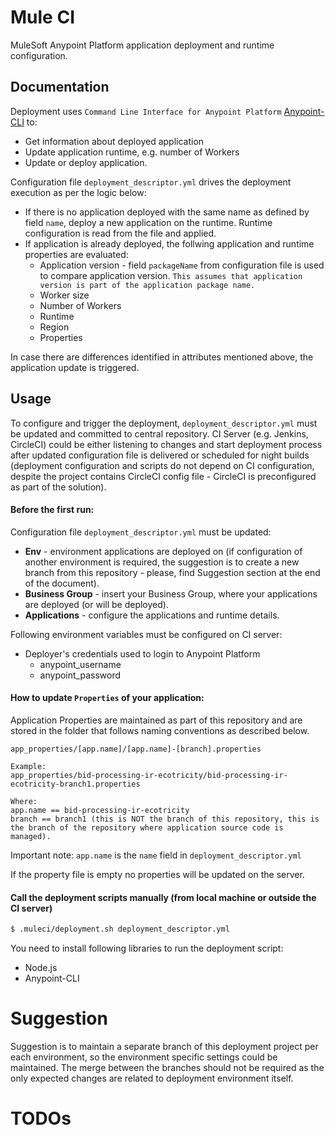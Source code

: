 # Mule CI

MuleSoft Anypoint Platform application deployment and runtime configuration.

## Documentation

Deployment uses `Command Line Interface for Anypoint Platform` [Anypoint-CLI](https://docs.mulesoft.com/runtime-manager/anypoint-platform-cli) to:
* Get information about deployed application
* Update application runtime, e.g. number of Workers
* Update or deploy application.

Configuration file `deployment_descriptor.yml` drives the deployment execution as per the logic below:

* If there is no application deployed with the same name as defined by field `name`, deploy a new application on the runtime. Runtime configuration is read from the file and applied.
* If application is already deployed, the follwing application and runtime properties are evaluated:
    * Application version - field `packageName` from configuration file is used to compare application version. `This assumes that application version is part of the application package name.`
    * Worker size
    * Number of Workers
    * Runtime
    * Region
    * Properties

In case there are differences identified in attributes mentioned above, the application update is triggered.

## Usage

To configure and trigger the deployment, `deployment_descriptor.yml` must be updated and committed to central repository. CI Server (e.g. Jenkins, CircleCI) could be either listening to changes and start deployment process after updated configuration file is delivered or scheduled for night builds (deployment configuration and scripts do not depend on CI configuration, despite the project contains CircleCI config file - CircleCI is preconfigured as part of the solution).

#### Before the first run:

Configuration file `deployment_descriptor.yml` must be updated:
* **Env** - environment applications are deployed on (if configuration of another environment is required, the suggestion is to create a new branch from this repository - please, find Suggestion section at the end of the document).
* **Business Group** - insert your Business Group, where your applications are deployed (or will be deployed).
* **Applications** - configure the applications and runtime details.

Following environment variables must be configured on CI server:
* Deployer's credentials used to login to Anypoint Platform
   * anypoint_username
   * anypoint_password

#### How to update `Properties` of your application:
Application Properties are maintained as part of this repository and are stored in the folder that follows naming conventions as described below.

```
app_properties/[app.name]/[app.name]-[branch].properties

Example:
app_properties/bid-processing-ir-ecotricity/bid-processing-ir-ecotricity-branch1.properties

Where:
app.name == bid-processing-ir-ecotricity
branch == branch1 (this is NOT the branch of this repository, this is the branch of the repository where application source code is managed).
```
Important note: `app.name` is the `name` field in `deployment_descriptor.yml`

If the property file is empty no properties will be updated on the server.


#### Call the deployment scripts manually (from local machine or outside the CI server)
```sh
$ .muleci/deployment.sh deployment_descriptor.yml
```

You need to install following libraries to run the deployment script: 
* Node.js
* Anypoint-CLI

# Suggestion
Suggestion is to maintain a separate branch of this deployment project per each environment, so the environment specific settings could be maintained. The merge between the branches should not be required as the only expected changes are related to deployment environment itself.


# TODOs
